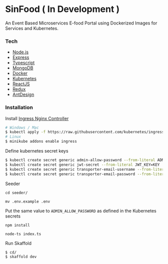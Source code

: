 # SinFood ( In Development )


An Event Based Microservices E-food Portal using Dockerized Images for Services and Kubernetes.


### Tech

* [Node.js] 
* [Express] 
* [Typescript] 
* [MongoDB] 
* [Docker] 
* [Kubernetes] 
* [ReactJS]
* [Redux]
* [AntDesign]


### Installation

Install [Ingress Nginx Controller]

```sh
# Windows / Mac
$ kubectl apply -f https://raw.githubusercontent.com/kubernetes/ingress-nginx/controller-v0.41.0/deploy/static/provider/cloud/deploy.yaml
# Linux
$ minikube addons enable ingress
```

Define kubernetes secret keys

```sh
$ kubectl create secret generic admin-allow-password --from-literal ADMIN_ALLOW_PASSWORD=KEY
$ kubectl create secret generic jwt-secret --from-literal JWT_KEY=KEY
$ kubectl create secret generic transporter-email-username --from-literal TRANSPORTER_EMAIL_USERNAME=KEY
$ kubectl create secret generic transporter-email-password --from-literal TRANSPORTER_EMAIL_PASSWORD=KEY
```


Seeder

`cd seeder/`

`mv .env.example .env`

Put the same value to `ADMIN_ALLOW_PASSWORD` as defined in the Kubernetes secrets

`npm install`

`node-ts index.ts`

Run Skaffold

```sh
$ cd/
$ skaffold dev
```





[//]: # (These are reference links used in the body of this note and get stripped out when the markdown processor does its job. There is no need to format nicely because it shouldn't be seen. Thanks SO - http://stackoverflow.com/questions/4823468/store-comments-in-markdown-syntax)


  
   [node.js]: <http://nodejs.org>
   [express]: <http://expressjs.com>
   [Typescript]: <https://www.typescriptlang.org/>
   [MongoDB]: <https://www.mongodb.com/>
   [Docker]: <https://www.docker.com/>
   [Kubernetes]: <https://kubernetes.io/>
   [ReactJS]: <https://reactjs.org/>
   [Redux]: <https://redux.js.org/>
   [AntDesign]: <https://ant.design/>
   [Ingress Nginx Controller]: <https://kubernetes.github.io/ingress-nginx/deploy/>
    


